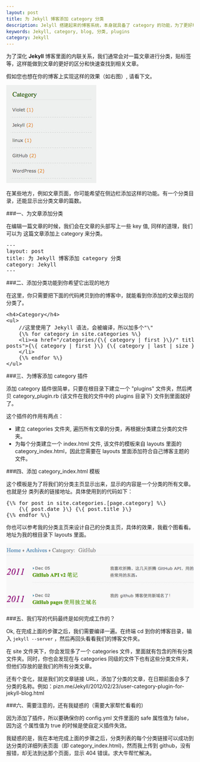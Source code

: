 ```yaml
---
layout: post
title: 为 Jekyll 博客添加 category 分类
description: Jelyll 搭建起来的博客系统，本身就具备了 category 的功能，为了更好地将 category 页面展示出来，我们能做到的方法有很多，例如使用插件。本文为您分享如何为你的博客添加分类。
keywords: Jekyll, category, blog, 分类, plugins
category: Jekyll
---
```


为了深化 <strong>Jekyll</strong> 博客里面的内联关系，我们通常会对一篇文章进行分类，贴标签等，这样能做到文章的更好的区分和快速查找到相关文章。

假如您也想在你的博客上实现这样的效果（如右图）, 请看下文。

<img src="/resources/category-list.jpg" alt="categroy list" class="img-right">

在某些地方，例如文章页面，你可能希望在侧边栏添加这样的功能。有一个分类目录，还能显示出分类文章的篇数。

###一、为文章添加分类

在编辑一篇文章的时候，我们会在文章的头部写上一些 key 值, 同样的道理，我们可以为
这篇文章添加上 category 来分类。
<pre class="html" name="colorcode">
---
layout: post
title: 为 Jekyll 博客添加 category 分类
category: Jekyll
---
</pre>

###二、添加分类功能到你希望它出现的地方

在这里，你只需要把下面的代码拷贝到你的博客中，就能看到你添加的文章出现的分类了。
<pre class="html" name="colorcode">
&lt;h4&gt;Category&lt;/h4&gt;
&lt;ul&gt;
    //这里使用了 Jekyll 语法，会被编译，所以加多个"\"
    {\% for category in site.categories %\}
    &lt;li&gt;&lt;a href="/categories/{\{ category | first }\}/" title="view all
posts"&gt;{\{ category | first }\} {\{ category | last | size }\}&lt;/a&gt;
    &lt;/li&gt;
    {\% endfor %\}
&lt;/ul&gt;
</pre>

###三、为博客添加 category 插件

添加 category 插件很简单，只要在根目录下建立一个 "plugins" 文件夹，然后拷贝 category_plugin.rb (该文件在我的文件中的 plugins 目录下) 文件到里面就好了。

这个插件的作用有两点：

* 建立 categories 文件夹, 遍历所有文章的分类，再根据分类建立分类的文件夹。
* 为每个分类建立一个 index.html 文件, 该文件的模板来自 layouts 里面的 category_index.html，因此您需要在 layouts 里面添加符合自己博客主题的文件。

###四、添加 category_index.html 模板

这个模板是为了将我们的分类主页显示出来，显示的内容是一个分类的所有文章。也就是分
类列表的链接地址。具体使用到的代码如下：
<pre class="html" name="colorcode">
{\% for post in site.categories.[page.category] %\}
    {\{ post.date }\} {\{ post.title }\}
{\% endfor %\}
</pre>

你也可以参考我的分类主页来设计自己的分类主页，具体的效果，我截个图看看。地址为我的根目录下 layouts 里面。

<img src="/resources/category-index.jpg" alt="category index" class="img-center" />

###五、我们写的代码最终是如何完成工作的？

Ok, 在完成上面的步骤之后，我们需要编译一遍。在终端 cd 到你的博客目录，输入 <code class="v-code">jekyll --server</code> ，然后再回头看看我们的博客文件夹。

在 site 文件夹下，你会发现多了一个 categories 文件，里面就有包含的所有分类文件夹。同时，你也会发现在与 categories 同级的文件下也有这些分类文件夹，但他们存放的是我们的所有分类文章。

还有个变化，就是我们的文章链接 URL，添加了分类的文章，在日期前面会多了分类的名称。例如：pizn.me/Jekyll/2012/02/23/user-category-plugin-for-jekyll-blog.html

###六、需要注意的，还有我疑惑的（需要大家帮忙看看的）

因为添加了插件，所以要确保你的 config.yml 文件里面的 safe 属性值为 false，因为这
个属性值为 true 的时候是使自定义插件失效。

我疑惑的是，我在本地完成上面的步骤之后，分类列表的每个分类链接可以成功到达分类的详细列表页面（即 category_index.html)，然而我上传到 github，没有报错，却无法到达那个页面，显示 404 错误。求大牛帮忙解决。
